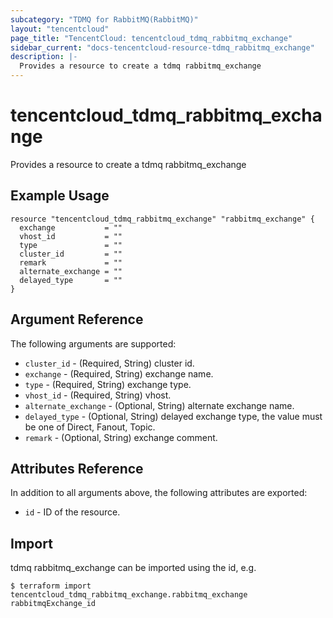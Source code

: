 ```yaml
---
subcategory: "TDMQ for RabbitMQ(RabbitMQ)"
layout: "tencentcloud"
page_title: "TencentCloud: tencentcloud_tdmq_rabbitmq_exchange"
sidebar_current: "docs-tencentcloud-resource-tdmq_rabbitmq_exchange"
description: |-
  Provides a resource to create a tdmq rabbitmq_exchange
---
```


# tencentcloud_tdmq_rabbitmq_exchange

Provides a resource to create a tdmq rabbitmq_exchange

## Example Usage

```hcl
resource "tencentcloud_tdmq_rabbitmq_exchange" "rabbitmq_exchange" {
  exchange           = ""
  vhost_id           = ""
  type               = ""
  cluster_id         = ""
  remark             = ""
  alternate_exchange = ""
  delayed_type       = ""
}
```

## Argument Reference

The following arguments are supported:

* `cluster_id` - (Required, String) cluster id.
* `exchange` - (Required, String) exchange name.
* `type` - (Required, String) exchange type.
* `vhost_id` - (Required, String) vhost.
* `alternate_exchange` - (Optional, String) alternate exchange name.
* `delayed_type` - (Optional, String) delayed exchange type, the value must be one of Direct, Fanout, Topic.
* `remark` - (Optional, String) exchange comment.

## Attributes Reference

In addition to all arguments above, the following attributes are exported:

* `id` - ID of the resource.



## Import

tdmq rabbitmq_exchange can be imported using the id, e.g.
```
$ terraform import tencentcloud_tdmq_rabbitmq_exchange.rabbitmq_exchange rabbitmqExchange_id
```

